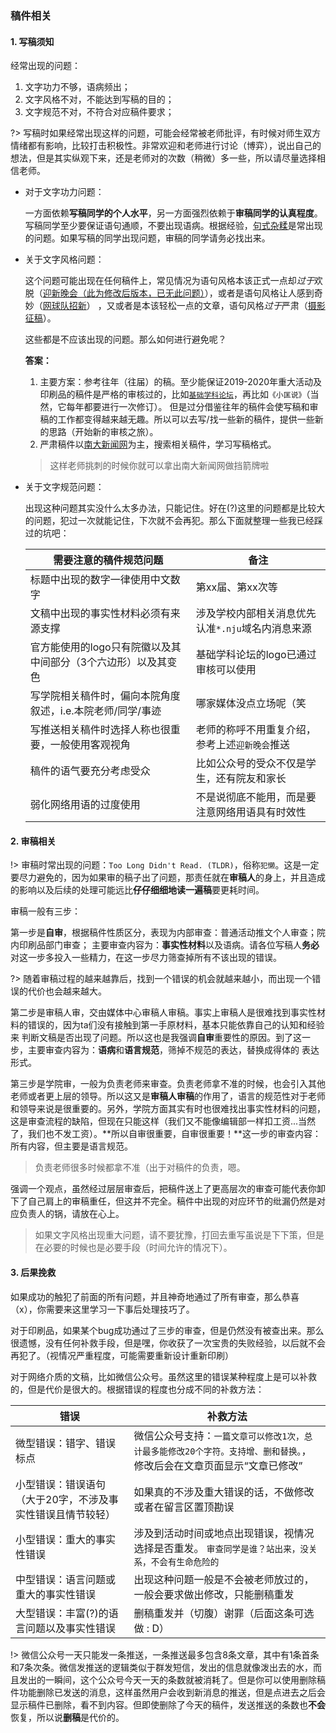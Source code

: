 ### 稿件相关

#### 1. 写稿须知
经常出现的问题：
1. 文字功力不够，语病频出；
2. 文字风格不对，不能达到写稿的目的；
3. 文字规范不对，不符合对应稿件要求；

?> 写稿时如果经常出现这样的问题，可能会经常被老师批评，有时候对师生双方情绪都有影响，比较打击积极性。非常欢迎和老师进行讨论（博弈），说出自己的想法，但是其实纵观下来，还是老师对的次数（稍微）多一些，所以请尽量选择相信老师。

- 对于文字功力问题：

    一方面依赖**写稿同学的个人水平**，另一方面强烈依赖于**审稿同学的认真程度**。写稿同学至少要保证语句通顺，不要出现语病。根据经验，[句式杂糅](https://baike.baidu.com/item/%E6%9D%82%E7%B3%85)是常出现的问题。如果写稿的同学出现问题，审稿的同学请务必找出来。


- 关于文字风格问题：

    这个问题可能出现在任何稿件上，常见情况为语句风格本该正式一点却*过于*欢脱（[迎新晚会（此为修改后版本，已无此问题）](https://mp.weixin.qq.com/s?__biz=MzAwNzA1Njk0MA==&mid=2650865285&idx=1&sn=63269a83d6ef3dad2b7fe5eca85536e2&chksm=80f7a5c6b7802cd0ae879e0c0bf60ed958176fb6503a125e96cf479d6215ee8a2bbd14c340b1&token=1839765623&lang=zh_CN#rd)），或者是语句风格让人感到奇妙（[网球队招新](https://mp.weixin.qq.com/s?__biz=MzAwNzA1Njk0MA==&mid=2650864944&idx=1&sn=71bb35263289d354303e9dc0d16acb64&chksm=80f7a673b7802f6555666ea037b1336db6b0284bfd064beeaa7d3bb71036172f0284dd2d915c&token=1839765623&lang=zh_CN#rd)）
    ，又或者是本该轻松一点的文章，语句风格*过于*严肃（[摄影征稿](https://mp.weixin.qq.com/s?__biz=MzAwNzA1Njk0MA==&mid=2650865333&idx=1&sn=90dbd5c55891bb69dc3e867372b41d69&chksm=80f7a5f6b7802ce0a991c5854c90bdfd237d27ecca5517347fcfa94b34655265f95640037414&token=1839765623&lang=zh_CN#rd)）。

    这些都是不应该出现的问题。那么如何进行避免呢？

    **答案：**
    1. 主要方案：参考往年（往届）的稿。至少能保证2019-2020年重大活动及印刷品的稿件是严格的审核过的，比如[`基础学科论坛`](https://mp.weixin.qq.com/s?__biz=MzAwNzA1Njk0MA==&mid=2650865830&idx=1&sn=dcb8831f00ea693273c09969fd380c64&chksm=80f65be5b781d2f379cb6d2b265c58e7adfbfed66e5baf09be9e1a474a909c1d5594c83d150c&token=1839765623&lang=zh_CN#rd)，再比如`《小匡说》`（当然，它每年都要进行一次修订）。
    但是过分借鉴往年的稿件会使写稿和审稿的工作都变得越来越无趣。所以可以去写/找一些新的稿件，提供一些新的思路（开始新的审核之旅）。
    2. 严肃稿件以[南大新闻网](https://news.nju.edu.cn/)为主，搜索相关稿件，学习写稿格式。
    > 这样老师挑刺的时候你就可以拿出南大新闻网做挡箭牌啦

- 关于文字规范问题：

    出现这种问题其实没什么太多办法，只能记住。好在(?)这里的问题都是比较大的问题，犯过一次就能记住，下次就不会再犯。那么下面就整理一些我已经踩过的坑吧：
    
    | 需要注意的稿件规范问题 | 备注 |
    | ----------     | ----- |
    | 标题中出现的数字一律使用中文数字  | 第xx届、第xx次等 |
    | 文稿中出现的事实性材料必须有来源支撑| 涉及学校内部相关消息优先认准`*.nju`域名内消息来源 |
    | 官方能使用的logo只有院徽以及其中间部分（3个六边形）以及其变色 | 基础学科论坛的logo已通过审核可以使用 |
    | 写学院相关稿件时，偏向本院角度叙述，i.e.本院老师/同学/事迹 | 哪家媒体没点立场呢（笑 |
    | 写推送相关稿件时选择人称也很重要，一般使用客观视角 | 老师的称呼不用重复介绍， 参考上述`迎新晚会`推送 |
    | 稿件的语气要充分考虑受众 | 比如公众号的受众不仅是学生，还有院友和家长 |
    | 弱化网络用语的过度使用 | 不是说彻底不能用，而是要注意网络用语具有时效性 |
    


#### 2. 审稿相关

!> 审稿时常出现的问题：`Too Long Didn't Read. (TLDR)`，俗称`犯懒`。这是一定要尽力避免的，因为如果审的稿子出了问题，那责任就在**审稿人**的身上，并且造成的影响以及后续的处理可能远比**仔仔细细地读一遍稿**要更耗时间。

审稿一般有三步：

第一步是**自审**，根据稿件性质区分，表现为内部审查：普通活动推文个人审查；院内印刷品部门审查；
主要审查内容为：**事实性材料**以及语病。请各位写稿人**务必**对这一步多投入一些精力，在这一步尽力筛查掉所有不该出现的错误。

?> 随着审稿过程的越来越靠后，找到一个错误的机会就越来越小，而出现一个错误的代价也会越来越大。

第二步是审稿人审，交由媒体中心审稿人审稿。事实上审稿人是很难找到事实性材料的错误的，因为ta们没有接触到第一手原材料，基本只能依靠自己的认知和经验来
判断文稿是否出现了问题。所以这也是我强调**自审**重要性的原因。到了这一步，主要审查内容为：**语病**和**语言规范**，筛掉不规范的表达，替换成得体的
表达形式。

第三步是学院审，一般为负责老师来审查。负责老师拿不准的时候，也会引入其他老师或者更上层的领导。所以这又是**审稿人审稿**的作用了，语言的规范性对于老师
和领导来说是很重要的。另外，学院方面其实有时也很难找出事实性材料的问题，这是审查流程的缺陷，但现在只能这样（我们又不能像编辑部一样扣工资...当然了，我们也不发工资）。**所以自审很重要，自审很重要！**这一步的审查内容：所有内容，但主要是语言规范。

> 负责老师很多时候都拿不准（出于对稿件的负责，嗯。

强调一个观点，虽然经过层层审查后，把稿件送上了更高层次的审查可能代表你卸下了自己肩上的审稿重任，但这并不完全。稿件中出现的对应环节的纰漏仍然是对应负责人的锅，请放在心上。

> 如果文字风格出现重大问题，请不要犹豫，打回去重写虽说是下下策，但是在必要的时候也是必要手段（时间允许的情况下）。


#### 3. 后果挽救

如果成功的触犯了前面的所有问题，并且神奇地通过了所有审查，那么恭喜（x），你需要来这里学习一下事后处理技巧了。

对于印刷品，如果某个bug成功通过了三步的审查，但是仍然没有被查出来。那么很遗憾，没有任何补救手段，但是嘿，你收获了一次宝贵的失败经验，以后就不会再犯了。（视情况严重程度，可能需要重新设计重新印刷）

对于网络介质的文稿，比如微信公众号。虽然这里的错误某种程度上是可以补救的，但是代价是很大的。根据错误的程度也分成不同的补救方法：

| 错误 | 补救方法 |
| ----------     | ----- |
| 微型错误：错字、错误标点  | 微信公众号支持：`一篇文章可以修改1次，总计最多能修改20个字符。支持增、删和替换。`，修改后会在文章页面显示“文章已修改” |
| 小型错误：错误语句（大于20字，不涉及事实性错误且情节较轻） | 如果真的不涉及重大错误的话，不做修改或者在留言区置顶勘误 |
| 小型错误：重大的事实性错误 | 涉及到活动时间或地点出现错误，视情况选择是否重发。 `审查同学是谁？站出来，没关系，不会有生命危险的` |
| 中型错误：语言问题或重大的事实性错误 | 出现这种问题一般是不会被老师放过的，一般会要求做出修改，只能删稿重发 |
| 大型错误：丰富(?)的语言问题以及事实性错误 | 删稿重发并（切腹）谢罪（后面这条可选做 : D） |

!> 微信公众号一天只能发一条推送，一条推送最多包含8条文章，其中有1条首条和7条次条。微信发推送的逻辑类似于群发短信，发出的信息就像泼出去的水，而且发出的一瞬间，这个公众号今天一天的条数就被消耗了。但是你可以使用删除稿件功能删除已发送的消息，这样虽然用户会收到新消息的推送，但是点进去之后会显示稿件已删除，看不到内容。但即使删除了今天的稿件，发送推送的条数也**不会**恢复，所以说**删稿**是代价的。